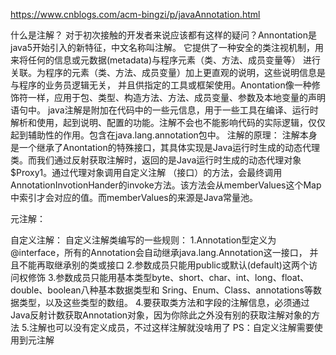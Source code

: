 https://www.cnblogs.com/acm-bingzi/p/javaAnnotation.html

什么是注解？
对于初次接触的开发者来说应该都有这样的疑问？Annontation是java5开始引入的新特征，中文名称叫注解。
它提供了一种安全的类注视机制，用来将任何的信息或元数据(metadata)与程序元素（类、方法、成员变量等）
进行关联。为程序的元素（类、方法、成员变量）加上更直观的说明，这些说明信息是与程序的业务员逻辑无关，
并且供指定的工具或框架使用。Anontation像一种修饰符一样，应用于包、类型、构造方法、方法、成员变量、参数及本地变量的声明语句中。
    java注解是附加在代码中的一些元信息，用于一些工具在编译、运行时解析和使用，起到说明、配置的功能。注解不会也不能影响代码的实际逻辑，仅仅起到辅助性的作用。包含在java.lang.annotation包中。
注解的原理：
    注解本身是一个继承了Anontation的特殊接口，其具体实现是Java运行时生成的动态代理类。而我们通过反射获取注解时，返回的是Java运行时生成的动态代理对象$Proxy1。通过代理对象调用自定义注解
（接口）的方法，会最终调用AnnotationInvotionHander的invoke方法。该方法会从memberValues这个Map中索引才会对应的值。而memberValues的来源是Java常量池。

元注解：


自定义注解：
自定义注解类编写的一些规则：
1.Annotation型定义为@interface，所有的Annotation会自动继承java.lang.Annotation这一接口，
并且不能再取继承别的类或接口
2.参数成员只能用public或默认(default)这两个访问权修饰
3.参数成员只能用基本类型byte、short、char、int、long、float、double、boolean八种基本数据类型和
Sring、Enum、Class、annotations等数据类型，以及这些类型的数组。
4.要获取类方法和字段的注解信息，必须通过Java反射计数获取Annotation对象，因为你除此之外没有别的获取注解对象的方法
5.注解也可以没有定义成员，不过这样注解就没啥用了
PS：自定义注解需要使用到元注解


